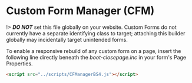# Custom Form Manager (CFM)

!> **_DO NOT_** set this file globally on your website. Custom Forms do not currently have a separate identifying class to target; attaching this builder globally may incidentally target unintended forms.

To enable a responsive rebuild of any custom form on a page, insert the following line directly beneath the *boot-closepage.inc* in your form's Page Properties.

```html
<script src="../scripts/CFManagerBS4.js"></script>
```
